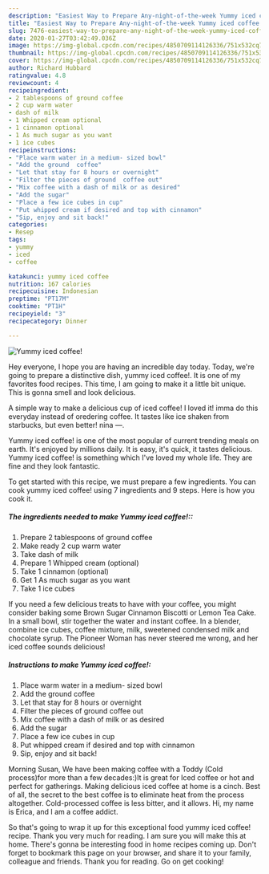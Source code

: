```yaml
---
description: "Easiest Way to Prepare Any-night-of-the-week Yummy iced coffee!"
title: "Easiest Way to Prepare Any-night-of-the-week Yummy iced coffee!"
slug: 7476-easiest-way-to-prepare-any-night-of-the-week-yummy-iced-coffee
date: 2020-01-27T03:42:49.036Z
image: https://img-global.cpcdn.com/recipes/4850709114126336/751x532cq70/yummy-iced-coffee-recipe-main-photo.jpg
thumbnail: https://img-global.cpcdn.com/recipes/4850709114126336/751x532cq70/yummy-iced-coffee-recipe-main-photo.jpg
cover: https://img-global.cpcdn.com/recipes/4850709114126336/751x532cq70/yummy-iced-coffee-recipe-main-photo.jpg
author: Richard Hubbard
ratingvalue: 4.8
reviewcount: 4
recipeingredient:
- 2 tablespoons of ground coffee
- 2 cup warm water
- dash of milk
- 1 Whipped cream optional
- 1 cinnamon optional
- 1 As much sugar as you want
- 1 ice cubes
recipeinstructions:
- "Place warm water in a medium- sized bowl"
- "Add the ground  coffee"
- "Let that stay for 8 hours or overnight"
- "Filter the pieces of ground  coffee out"
- "Mix coffee with a dash of milk or as desired"
- "Add the sugar"
- "Place a few ice cubes in cup"
- "Put whipped cream if desired and top with cinnamon"
- "Sip, enjoy and sit back!"
categories:
- Resep
tags:
- yummy
- iced
- coffee

katakunci: yummy iced coffee
nutrition: 167 calories
recipecuisine: Indonesian
preptime: "PT17M"
cooktime: "PT1H"
recipeyield: "3"
recipecategory: Dinner

---
```



![Yummy iced coffee!](https://img-global.cpcdn.com/recipes/4850709114126336/751x532cq70/yummy-iced-coffee-recipe-main-photo.jpg)

Hey everyone, I hope you are having an incredible day today. Today, we're going to prepare a distinctive dish, yummy iced coffee!. It is one of my favorites food recipes. This time, I am going to make it a little bit unique. This is gonna smell and look delicious.

A simple way to make a delicious cup of iced coffee! I loved it! imma do this everyday instead of oredering coffee. It tastes like ice shaken from starbucks, but even better! nina —.

Yummy iced coffee! is one of the most popular of current trending meals on earth. It's enjoyed by millions daily. It is easy, it's quick, it tastes delicious. Yummy iced coffee! is something which I've loved my whole life. They are fine and they look fantastic.


To get started with this recipe, we must prepare a few ingredients. You can cook yummy iced coffee! using 7 ingredients and 9 steps. Here is how you cook it.

##### The ingredients needed to make Yummy iced coffee!::

1. Prepare 2 tablespoons of ground coffee
1. Make ready 2 cup warm water
1. Take dash of milk
1. Prepare 1 Whipped cream (optional)
1. Take 1 cinnamon (optional)
1. Get 1 As much sugar as you want
1. Take 1 ice cubes


If you need a few delicious treats to have with your coffee, you might consider baking some Brown Sugar Cinnamon Biscotti or Lemon Tea Cake. In a small bowl, stir together the water and instant coffee. In a blender, combine ice cubes, coffee mixture, milk, sweetened condensed milk and chocolate syrup. The Pioneer Woman has never steered me wrong, and her iced coffee sounds delicious! 

##### Instructions to make Yummy iced coffee!:

1. Place warm water in a medium- sized bowl
1. Add the ground  coffee
1. Let that stay for 8 hours or overnight
1. Filter the pieces of ground  coffee out
1. Mix coffee with a dash of milk or as desired
1. Add the sugar
1. Place a few ice cubes in cup
1. Put whipped cream if desired and top with cinnamon
1. Sip, enjoy and sit back!


Morning Susan, We have been making coffee with a Toddy (Cold process)for more than a few decades:)It is great for Iced coffee or hot and perfect for gatherings. Making delicious iced coffee at home is a cinch. Best of all, the secret to the best coffee is to eliminate heat from the process altogether. Cold-processed coffee is less bitter, and it allows. Hi, my name is Erica, and I am a coffee addict. 

So that's going to wrap it up for this exceptional food yummy iced coffee! recipe. Thank you very much for reading. I am sure you will make this at home. There's gonna be interesting food in home recipes coming up. Don't forget to bookmark this page on your browser, and share it to your family, colleague and friends. Thank you for reading. Go on get cooking!
